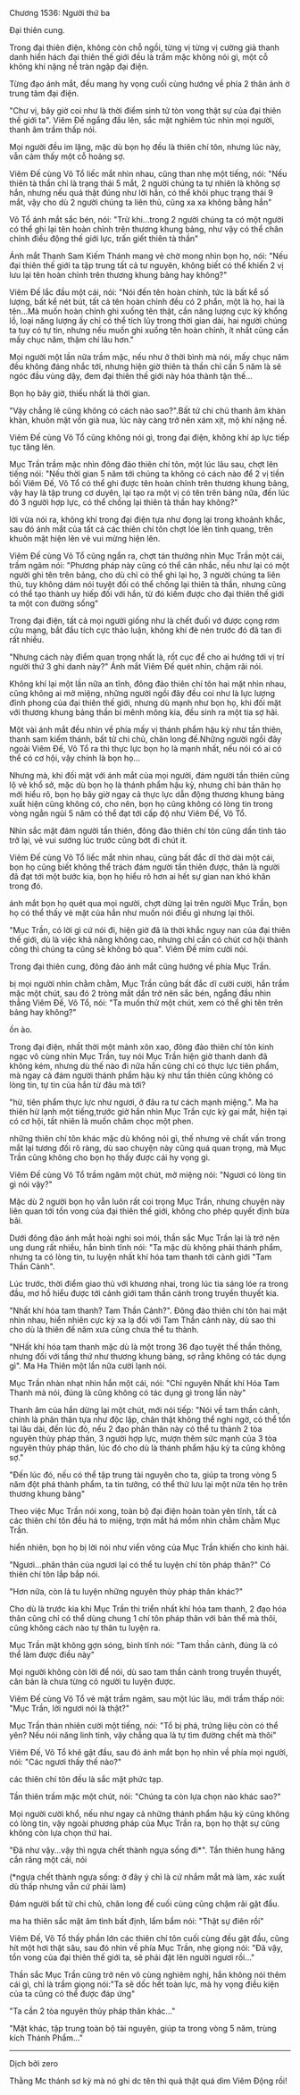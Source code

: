 




Chương 1536: Người thứ ba


Đại thiên cung.

Trong đại thiên điện, không còn chỗ ngồi, từng vị từng vị cường giả thanh danh hiển hách đại thiên thế giới đều là trầm mặc không nói gì, một cỗ không khí nặng nề tràn ngập đại điện.

Từng đạo ánh mắt, đều mang hy vọng cuối cùng hướng về phía 2 thân ảnh ờ trung tâm đại điện.

"Chư vị, bây giờ coi như là thời điểm sinh tử tòn vong thật sự của đại thiên thế giới ta". Viêm Đế ngẩng đầu lên, sắc mặt nghiêm túc nhìn mọi người, thanh âm trầm thấp nói.

Mọi người đều im lặng, mặc dù bọn họ đều là thiên chí tôn, nhưng lúc này, vẫn cảm thấy một cỗ hoảng sợ.

Viêm Đế cùng Võ Tổ liếc mắt nhìn nhau, cũng than nhẹ một tiếng, nói: "Nếu thiên tà thần chỉ là trạng thái 5 mắt, 2 người chúng ta tự nhiên là không sợ hắn, nhưng nếu quả thật đúng như lời hắn, có thể khôi phục trạng thái 9 mắt, vậy cho dù 2 người chúng ta liên thủ, cũng xa xa không bằng hắn"

Võ Tổ ánh mắt sắc bén, nói: "Trừ khi...trong 2 người chúng ta có một người có thể ghi lại tên hoàn chỉnh trên thương khung bảng, như vậy có thể chân chính điều động thế giới lực, trấn giết thiên tà thần"

Ánh mắt Thanh Sam Kiếm Thánh mang vẻ chờ mong nhìn bọn họ, nói: "Nếu đại thiên thế giới ta tập trung tất cả tư nguyên, không biết có thể khiến 2 vị lưu lại tên hoàn chỉnh trên thương khung bảng hay không?"

Viêm Đế lắc đầu một cái, nói: "Nói đến tên hoàn chỉnh, tức là bất kể số lượng, bất kể nét bút, tất cả tên hoàn chỉnh đều có 2 phẩn, một là họ, hai là tên...Mà muốn hoàn chỉnh ghi xuống tên thật, cần năng lượng cực kỳ khổng lồ, loại năng lượng ấy chỉ có thể tích lũy trong thời gian dài, hai người chúng ta tuy có tự tin, nhưng nếu muốn ghi xuống tên hoàn chỉnh, ít nhất cũng cần mấy chục năm, thậm chí lâu hơn."

Mọi người một lần nữa trầm mặc, nếu như ở thời bình mà nói, mấy chục năm đều không đáng nhắc tới, nhưng hiện giờ thiên tà thần chỉ cần 5 năm là sẽ ngóc đầu vùng dậy, đem đại thiên thế giới này hóa thành tận thế...

Bọn họ bây giờ, thiếu nhất lả thời gian.

"Vậy chẳng lẽ cũng không có cách nào sao?".Bất tử chi chủ thanh âm khàn khàn, khuôn mặt vốn già nua, lúc này càng trở nên xám xịt, mộ khí nặng nề.

Viêm Đế cùng Võ Tổ cũng không nói gì, trong đại điện, không khí áp lực tiếp tục tăng lên.

Mục Trần trầm mặc nhìn đông đảo thiên chí tôn, một lúc lâu sau, chợt lên tiếng nói: "Nếu thời gian 5 năm tới chúng ta không có cách nào để 2 vị tiền bối Viêm Đế, Võ Tổ có thể ghi được tên hoàn chỉnh trên thương khung bảng, vậy hay là tập trung cơ duyên, lại tạo ra một vị có tên trên bảng nữa, đến lúc đó 3 người hợp lực, có thể chống lại thiên tà thần hay không?"

lời vừa nói ra, không khí trong đại điện tựa như đọng lại trong khoảnh khắc, sau đó ánh mắt của tất cả các thiên chí tôn chợt lóe lên tinh quang, trên khuôn mặt hiện lẽn vẻ vui mừng hiện lên.

Viêm Đế cùng Võ Tổ cũng ngẩn ra, chợt tán thưởng nhìn Mục Trần một cái, trầm ngâm nói: "Phương pháp này cũng có thể cân nhắc, nếu như lại có một người ghi tên trên bảng, cho dù chỉ cỏ thể ghi lại họ, 3 người chúng ta liên thủ, tuy không dám nói tuyệt đối có thể chống lại thiên tà thần, nhưng cũng có thể tạo thành uy hiếp đối với hắn, từ đó kiếm được cho đại thiên thế giới ta một con đường sống"

Trong đại điện, tất cả mọi người giống như là chết đuối vớ được cọng rơm cứu mạng, bắt đầu tích cực thảo luận, không khí đè nén trước đó đã tan đi rất nhiều.

"Nhưng cách này điểm quan trọng nhất là, rốt cục để cho ai hướng tới vị trí người thứ 3 ghi danh này?" Ánh mắt Viêm Đế quét nhìn, chậm rãi nói.

Không khí lại một lần nữa an tĩnh, đông đảo thiên chí tôn hai mặt nhìn nhau, cũng không ai mở miệng, những người ngồi đây đều coi như là lực lượng đỉnh phong của đại thiên thế giới, nhưng dù mạnh như bọn họ, khi đối mặt với thương khung bảng thần bí mênh mông kia, đều sinh ra một tia sợ hãi.

Một vài ánh mắt đều nhìn về phía mấy vị thánh phẩm hậu kỳ như tần thiên, thanh sam kiếm thánh, bất tử chi chủ, chân long đế.Những người ngồi đây ngoài Viêm Đế, Võ Tổ ra thì thực lực bọn họ là mạnh nhất, nếu nói có ai có thể có cơ hội, vậy chính là bọn họ...

Nhưng mà, khi đối mặt với ánh mắt của mọi người, đám người tần thiên cũng lộ vẻ khổ sở, mặc dù bọn họ là thánh phẩm hậu kỳ, nhưng chỉ bản thân họ mới hiểu rõ, bọn họ bây giờ ngay cả thực lực dẫn động thương khung bảng xuất hiện cũng không có, cho nên, bọn họ cũng không có lòng tin trong vòng ngẳn ngủi 5 năm có thể đạt tới cấp độ như Viêm Đế, Võ Tổ.

Nhìn sắc mặt đám người tần thiên, đông đảo thiên chí tôn cũng dần tỉnh táo trở lại, vẻ vui sướng lúc trước cũng bớt đi chút ít.

Viêm Đế cùng Võ Tổ liếc mắt nhìn nhau, cũng bất đắc dĩ thờ dài một cái, bọn họ cũng biết không thể trách đám người tần thiên được, thân là người đã đạt tới một bước kia, bọn họ hiểu rõ hơn ai hết sự gian nan khó khăn trong đó.

ánh mắt bọn họ quét qua mọi người, chợt dừng lại trên người Mục Trần, bọn họ có thể thấy vẻ mặt của hắn như muốn nói điều gì nhưng lại thôi.

"Mục Trần, có lời gì cứ nói đi, hiện giờ đã là thời khắc nguy nan của đại thiên thế giới, dù là việc khả năng không cao, nhưng chỉ cần có chút cơ hội thành công thì chúng ta cũng sẽ không bỏ qua". Viêm Đế mỉm cười nói.

Trong đại thiên cung, đông đảo ánh mắt cũng hướng về phía Mục Trần.

bị mọi người nhìn chằm chằm, Mục Trần cũng bất đắc dĩ cười cười, hắn trầm mặc một chút, sau đó 2 tròng mắt dần trở nên sắc bén, ngẩng đầu nhìn thẳng Viêm Đế, Võ Tổ, nói: "Ta muốn thử một chút, xem có thể ghi tên trên bảng hay không?"

ồn ào.

Trong đại điện, nhất thời một mảnh xôn xao, đông đảo thiên chí tôn kinh ngạc vô cùng nhìn Mục Trần, tuy nói Mục Trần hiện giờ thanh danh đã không kém, nhưng dù thế nào đi nữa hắn cũng chỉ có thực lực tiên phẩm, mà ngay cả đám người thánh phẩm hậu kỳ như tần thiên cũng không có lòng tin, tự tin của hắn từ đâu mà tới?

"hừ, tiên phẩm thực lực như ngươi, ở đâu ra tư cách mạnh miệng.". Ma ha thiên hừ lạnh một tiếng,trước giờ hắn nhìn Mục Trần cực kỳ gai mắt, hiện tại có cơ hội, tất nhiên là muốn châm chọc một phen.

những thiên chí tôn khác mặc dù không nói gì, thế nhưng vẻ chất vấn trong mắt lại tương đối rõ ràng, dù sao chuyện này cũng quá quan trọng, mà Mục Trần cũng không cho bọn họ thấy được cái hy vọng gì.

Viêm Đế cùng Võ Tổ trầm ngâm một chút, mở miệng nói: "Ngươi có lòng tin gì nói vậy?"

Mặc dù 2 người bọn họ vẫn luôn rất coi trọng Mục Trần, nhưng chuyện này liên quan tới tồn vong của đại thiên thế giới, không cho phép quyết định bừa bãi.

Dưới đông đảo ánh mắt hoài nghi soi mói, thần sắc Mục Trần lại là trở nên ung dung rất nhiều, hắn bình tĩnh nói: "Ta mặc dù không phải thánh phẩm, nhưng ta có lòng tin, tu luyện nhất khí hóa tam thanh tới cảnh giới "Tam Thần Cảnh".

Lúc trước, thời điểm giao thủ với khương nhai, trong lúc tia sáng lóe ra trong đầu, mơ hồ hiểu được tới cảnh giới tam thần cảnh trong truyền thuyết kia.

"Nhất khí hóa tam thanh? Tam Thần Cảnh?". Đông đảo thiên chí tôn hai mặt nhìn nhau, hiển nhiên cực kỳ xa lạ đối với Tam Thần cảnh này, dù sao thì cho dù là thiên đế năm xưa cũng chưa thể tu thành.

"NHất khí hóa tam thanh mặc dù là một trong 36 đạo tuyệt thế thần thông, nhưng đối với tầng thứ như thương khung bảng, sợ rằng không có tác dụng gì". Ma Ha Thiên một lần nữa cười lạnh nói.

Mục Trần nhàn nhạt nhìn hắn một cái, nói: "Chỉ nguyên Nhất khí Hóa Tam Thanh mà nói, đúng là cũng không có tác dụng gì trong lần này"

Thanh âm của hắn dừng lại một chút, mới nói tiếp: "Nói về tam thần cảnh, chính là phân thân tựa như độc lập, chân thật không thể nghi ngờ, có thể tồn tại lâu dài, đến lúc đỏ, nếu 2 đạo phân thân này có thể tu thành 2 tòa nguyên thủy pháp thân, 3 người hợp lực, mượn thêm sức mạnh của 3 tòa nguyên thủy pháp thân, lúc đó cho dù là thánh phẩm hậu kỳ ta cũng không sợ."

"Đến lúc đó, nếu có thể tập trung tài nguyên cho ta, giúp ta trong vòng 5 năm đột phá thành phẩm, ta tin tưởng, có thể thử lưu lại một nửa tên họ trên thương khung bảng"

Theo việc Mục Trần nói xong, toàn bộ đại điện hoàn toàn yên tĩnh, tất cả các thiên chí tôn đều há to miệng, trợn mắt há mồm nhìn chằm chằm Mục Trần.

hiển nhiên, bọn họ bị lời nói như viển vông của Mục Trần khiến cho kinh hãi.

"Ngươi...phân thân của ngươi lại có thể tu luyện chí tôn pháp thân?" Có thiên chí tôn lắp bắp nói.

"Hơn nữa, còn lả tu luyện những nguyên thủy pháp thân khác?"

Cho dù là trước kia khi Mục Trần thi triển nhất khí hóa tam thanh, 2 đạo hóa thân cũng chỉ có thể dùng chung 1 chí tôn pháp thân với bản thể mà thôi, cũng không cách nào tự thân tu luyện ra.

Mục Trần mặt không gợn sóng, bình tĩnh nói: "Tam thần cảnh, đúng là có thể làm được điều này"

Mọi người không còn lời để nói, dù sao tam thần cảnh trong truyền thuyết, căn bản là chưa từng có người tu luyện được.

Viêm Đế cùng Võ Tổ vẻ mặt trầm ngâm, sau một lúc lâu, mới trầm thấp nói: "Mục Trần, lời ngươi nói là thật?"

Mục Trần thản nhiên cười một tiếng, nói: "Tổ bị phá, trứng liệu còn có thể yên? Nếu nói năng linh tinh, vậy chẳng qua là tự tìm đường chết mà thôi"

Viêm Đế, Võ Tổ khẽ gật đầu, sau đó ánh mắt bọn họ nhìn về phía mọi người, nói: "Các ngươi thấy thế nào?"

các thiên chí tôn đều là sắc mặt phức tạp.

Tần thiên trầm mặc một chút, nói: "Chúng ta còn lựa chọn nào khác sao?"

Mọi người cười khổ, nếu như ngay cả những thánh phẩm hậu kỳ cũng không có lòng tin, vậy ngoài phương pháp của Mục Trần ra, bọn họ thật sự cũng không còn lựa chọn thứ hai.

"Đã như vậy...vậy thì ngựa chết thành ngựa sống đi*". Tần thiên hung hăng cắn răng một cái, nói

(*ngựa chết thành ngựa sống: ờ đây ý chỉ là cứ nhắm mắt mà làm, xác xuất dù thấp nhưng vẫn cứ phải làm)

Đám người bất tử chi chủ, chân long đế cuối cùng cũng chậm rãi gật đẩu.

ma ha thiên sắc mặt âm tình bất định, lẩm bẩm nói: "Thật sự điên rồi"

Viêm Đế, Võ Tổ thấy phần lớn các thiên chí tôn cuối cùng đều gật đầu, cũng hít một hơi thật sâu, sau đó nhìn về phía Mục Trần, nhẹ giọng nói: "Đã vậy, tồn vong của đại thiên thế giới ta, sẽ phải đặt lên người ngươi rồi..."

Thần sắc Mục Trần cũng trở nên vô cùng nghiêm nghị, hắn không nói thêm cái gì, chỉ là trầm giọng nói:"Ta sẽ dốc hết toàn lực, mà hy vọng điều kiện của ta cũng có thể được đáp ứng"

"Ta cần 2 tòa nguyên thủy pháp thân khác..."

"Mặt khác, tập trung toàn bộ tài nguyên, giúp ta trong vòng 5 năm, trùng kích Thánh Phẩm..."

***

Dịch bởi zero

Thằng Mc thánh sơ kỳ mà nó ghi dc tên thì quả thật quá dìm Viêm Động rồi!




